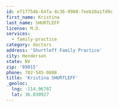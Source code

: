 ```yaml
---
id: e717754b-64fa-4c36-9908-7eeb10a1fd9c
first_name: Kristina
last_name: SHURTLEFF
license: M.D.
services:
  - family-practice
category: doctors
address: 'Shurtleff Family Practice'
city: Henderson
state: NV
zip: '89015'
phone: 702-545-0808
title: 'Kristina SHURTLEFF'
_geoloc:
  lng: -114.96787
  lat: 36.030927
---
```

